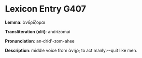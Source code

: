 # Lexicon Entry G407

**Lemma**: ἀνδρίζομαι

**Transliteration (xlit)**: andrízomai

**Pronunciation**: an-drid'-zom-ahee

**Description**:
middle voice from ἀνήρ; to act manly:--quit like men.
